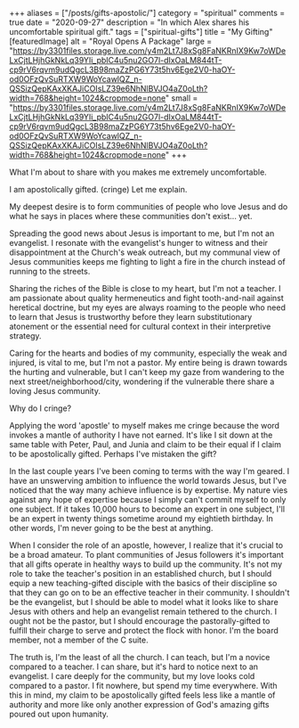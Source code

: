 +++
aliases = ["/posts/gifts-apostolic/"]
category = "spiritual"
comments = true
date = "2020-09-27"
description = "In which Alex shares his uncomfortable spiritual gift."
tags = ["spiritual-gifts"]
title = "My Gifting"
[featuredImage]
  alt = "Royal Opens A Package"
  large = "https://by3301files.storage.live.com/y4m2Lt7J8xSg8FaNKRnIX9Kw7oWDeLxCjtLHjhGkNkLq39YIi_pbIC4u5nu2GO7l-dIxOaLM844tT-cp9rV6rqvm9udQgcL3B98maZzPG6Y73t5hv6Ege2V0-haOY-od0OFzQvSuRTXW9WoYcawlQZ_n-QSSizQepKAxXKAJiCOIsLZ39e6NhNlBVJO4aZ0oLth?width=768&height=1024&cropmode=none"
  small = "https://by3301files.storage.live.com/y4m2Lt7J8xSg8FaNKRnIX9Kw7oWDeLxCjtLHjhGkNkLq39YIi_pbIC4u5nu2GO7l-dIxOaLM844tT-cp9rV6rqvm9udQgcL3B98maZzPG6Y73t5hv6Ege2V0-haOY-od0OFzQvSuRTXW9WoYcawlQZ_n-QSSizQepKAxXKAJiCOIsLZ39e6NhNlBVJO4aZ0oLth?width=768&height=1024&cropmode=none"
+++

What I'm about to share with you makes me extremely uncomfortable.

I am apostolically gifted. (cringe) Let me explain.

My deepest desire is to form communities of people who love Jesus and do what he says in places where these communities don't exist... yet.

Spreading the good news about Jesus is important to me, but I'm not an evangelist. I resonate with the evangelist's hunger to witness and their disappointment at the Church's weak outreach, but my communal view of Jesus communities keeps me fighting to light a fire in the church instead of running to the streets.

Sharing the riches of the Bible is close to my heart, but I'm not a teacher. I am passionate about quality hermeneutics and fight tooth-and-nail against heretical doctrine, but my eyes are always roaming to the people who need to learn that Jesus is trustworthy before they learn substitutionary atonement or the essential need for cultural context in their interpretive strategy.

Caring for the hearts and bodies of my community, especially the weak and injured, is vital to me, but I'm not a pastor. My entire being is drawn towards the hurting and vulnerable, but I can't keep my gaze from wandering to the next street/neighborhood/city, wondering if the vulnerable there share a loving Jesus community.

Why do I cringe?

Applying the word 'apostle' to myself makes me cringe because the word invokes a mantle of authority I have not earned. It's like I sit down at the same table with Peter, Paul, and Junia and claim to be their equal if I claim to be apostolically gifted. Perhaps I've mistaken the gift?

In the last couple years I've been coming to terms with the way I'm geared. I have an unswerving ambition to influence the world towards Jesus, but I've noticed that the way many achieve influence is by expertise. My nature vies against any hope of expertise because I simply can't commit myself to only one subject. If it takes 10,000 hours to become an expert in one subject, I'll be an expert in twenty things sometime around my eightieth birthday. In other words, I'm never going to be the best at anything.

When I consider the role of an apostle, however, I realize that it's crucial to be a broad amateur. To plant communities of Jesus followers it's important that all gifts operate in healthy ways to build up the community. It's not my role to take the teacher's position in an established church, but I should equip a new teaching-gifted disciple with the basics of their discipline so that they can go on to be an effective teacher in their community. I shouldn't be the evangelist, but I should be able to model what it looks like to share Jesus with others and help an evangelist remain tethered to the church. I ought not be the pastor, but I should encourage the pastorally-gifted to fulfill their charge to serve and protect the flock with honor. I'm the board member, not a member of the C suite.

The truth is, I'm the least of all the church. I can teach, but I'm a novice compared to a teacher. I can share, but it's hard to notice next to an evangelist. I care deeply for the community, but my love looks cold compared to a pastor. I fit nowhere, but spend my time everywhere. With this in mind, my claim to be apostolically gifted feels less like a mantle of authority and more like only another expression of God's amazing gifts poured out upon humanity.
